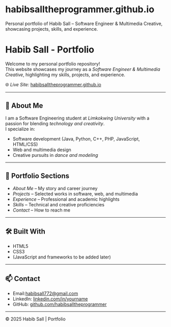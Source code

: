 # habibsalltheprogrammer.github.io
Personal portfolio of Habib Sall – Software Engineer &amp; Multimedia Creative, showcasing projects, skills, and experience.
# Habib Sall - Portfolio

Welcome to my personal portfolio repository!  
This website showcases my journey as a *Software Engineer & Multimedia Creative*, highlighting my skills, projects, and experience.

🌐 *Live Site:* [habibsalltheprogrammer.github.io](https://habibsalltheprogrammer.github.io)

---

## 🚀 About Me
I am a Software Engineering student at *Limkokwing University* with a passion for blending *technology and creativity*.  
I specialize in:
- Software development (Java, Python, C++, PHP, JavaScript, HTML/CSS)  
- Web and multimedia design  
- Creative pursuits in *dance and modeling*  

---

## 📂 Portfolio Sections
- *About Me* – My story and career journey  
- *Projects* – Selected works in software, web, and multimedia  
- *Experience* – Professional and academic highlights  
- *Skills* – Technical and creative proficiencies  
- *Contact* – How to reach me  

---

## 🛠 Built With
- HTML5  
- CSS3  
- (JavaScript and frameworks to be added later)  

---

## 📫 Contact
- Email:habibsall772@gmail.com 
- LinkedIn: [linkedin.com/in/yourname](#)  
- GitHub: [github.com/habibsalltheprogrammer](https://github.com/habibsalltheprogrammer)  

---

© 2025 Habib Sall | Portfolio
